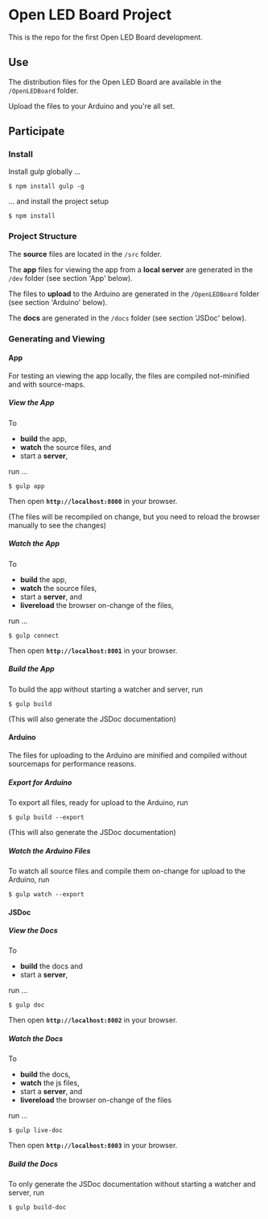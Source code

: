 # Open LED Board Project

This is the repo for the first Open LED Board development.

## Use
The distribution files for the Open LED Board are available in the `/OpenLEDBoard` folder.

Upload the files to your Arduino and you're all set.

## Participate

### Install
Install gulp globally ...
```
$ npm install gulp -g
```
... and install the project setup
```
$ npm install
```

### Project Structure
The **source** files are located in the `/src` folder.

The **app** files for viewing the app from a **local server** are generated in the `/dev` folder (see section 'App' below).

The files to **upload** to the Arduino are generated in the `/OpenLEDBoard` folder  (see section 'Arduino' below). 

The **docs** are generated in the `/docs` folder (see section 'JSDoc' below).

### Generating and Viewing

#### App

For testing an viewing the app locally, the files are compiled not-minified and with source-maps.

##### View the App
To 
- **build** the app, 
- **watch** the source files, and  
- start a **server**, 

run ...
```
$ gulp app
```
Then open **`http://localhost:8000`** in your browser.

(The files will be recompiled on change, but you need to reload the browser manually to see the changes)

##### Watch the App
To 
- **build** the app,
- **watch** the source files,  
- start a **server**, and
- **livereload** the browser on-change of the files,

run ...
```
$ gulp connect
```
Then open **`http://localhost:8001`** in your browser.

##### Build the App
To build the app without starting a watcher and server, run
```
$ gulp build
``` 
(This will also generate the JSDoc documentation)

#### Arduino

The files for uploading to the Arduino are minified and compiled without sourcemaps for performance reasons.

##### Export for Arduino
To export all files, ready for upload to the Arduino, run
```
$ gulp build --export
``` 
(This will also generate the JSDoc documentation)

##### Watch the Arduino Files
To watch all source files and compile them on-change for upload to the Arduino, run
```
$ gulp watch --export
``` 

#### JSDoc

##### View the Docs
To 
- **build** the docs and 
- start a **server**, 

run ...
```
$ gulp doc
```
Then open **`http://localhost:8002`** in your browser.

##### Watch the Docs
To 
- **build** the docs,
- **watch** the js files,  
- start a **server**, and
- **livereload** the browser on-change of the files

run ...
```
$ gulp live-doc
```
Then open **`http://localhost:8003`** in your browser.

##### Build the Docs
To only generate the JSDoc documentation without starting a watcher and server, run
```
$ gulp build-doc
```